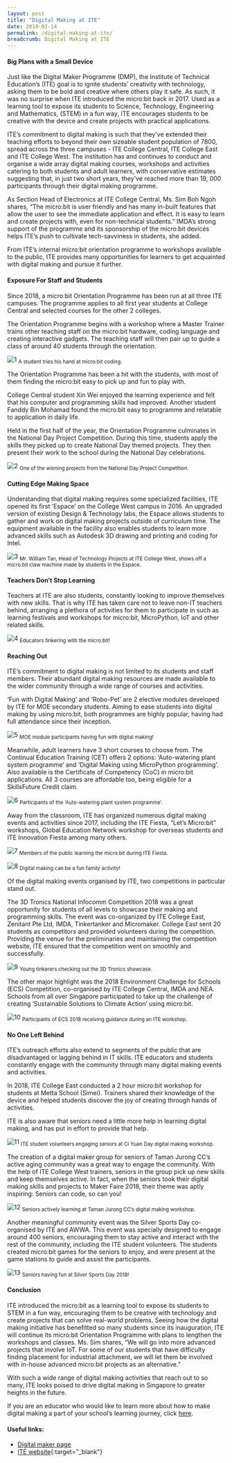 ```yaml
---
layout: post
title: "Digital Making at ITE"
date: 2019-02-14
permalink: /digital-making-at-ite/
breadcrumb: Digital Making at ITE
---
```


#### Big Plans with a Small Device

Just like the Digital Maker Programme (DMP), the Institute of Technical Education’s (ITE) goal is to ignite students’ creativity with technology, asking them to be bold and creative where others play it safe. As such, it was no surprise when ITE introduced the micro:bit back in 2017. Used as a learning tool to expose its students to Science, Technology, Engineering and Mathematics, (STEM)  in a fun way, ITE encourages students to be creative with the device and create projects with practical applications.

ITE’s commitment to digital making is such that they’ve extended their teaching efforts to beyond their own sizeable student population of 7800, spread across the three campuses - ITE College Central, ITE College East and ITE College West. The institution has and continues to conduct and organise a wide array digital making courses, workshops and activities catering to both students and adult learners, with conservative estimates suggesting that, in just two short years, they’ve reached more than 19, 000 participants through their digital making programme.

As Section Head of Electronics at ITE College Central, Ms. Sim Boh Ngoh shares,  “The micro:bit is user friendly and has many in-built features that allow the user to see the immediate application and effect. It is easy to learn and create projects with, even for non-technical students.” IMDA’s strong support of the programme and its sponsorship of the micro:bit devices helps ITE’s push to cultivate tech-savviness in students, she added.

From ITE’s internal micro:bit orientation programme to workshops available to the public, ITE provides many opportunities for learners to get acquainted with digital making and pursue it further.

#### Exposure For Staff and Students

Since 2018, a micro:bit Orientation Programme has been run at all three ITE campuses. The programme applies to all first year students at College Central and selected courses for the other 2 colleges.

The Orientation Programme begins with a workshop where a Master Trainer trains other teaching staff on the micro:bit hardware, coding language and creating interactive gadgets. The teaching staff will then pair up to guide a class of around 40 students through the orientation.

![1](/images/stories/features/ite-central-2019/ite1.jpg)
<sub>A student tries his hand at micro:bit coding.</sub>

The Orientation Programme has been a hit with the students, with most of them finding the micro:bit easy to pick up and fun to play with. 

College Central student Xin Wei enjoyed the learning experience and felt that his computer and programming skills had improved. Another student Fanddy Bin Mohamad found the micro:bit easy to programme and relatable to application in daily life.

Held in the first half of the year, the Orientation Programme culminates in the National Day Project Competition. During this time, students apply the skills they picked up to create National Day themed projects. They then present their work to the school during the National Day celebrations.

![2](/images/stories/features/ite-central-2019/ite2.jpg)
<sub>One of the winning projects from the National Day Project Competition.</sub>

#### Cutting Edge Making Space
Understanding that digital making requires some specialized facilities, ITE opened its first ‘Espace’ on the College West campus in 2016. An upgraded version of existing Design & Technology labs, the Espace allows students to gather and work on digital making projects outside of curriculum time. The equipment available in the facility also enables students to learn more advanced skills such as Autodesk 3D drawing and printing and coding for Intel.

![3](/images/stories/features/ite-central-2019/ite3.jpg)
<sub>Mr. William Tan, Head of Technology Projects at ITE College West, shows off a micro:bit claw machine made by students in the Espace. </sub>

#### Teachers Don’t Stop Learning
Teachers at ITE are also students, constantly looking to improve themselves with new skills. That is why ITE has taken care not to leave non-IT teachers behind, arranging a plethora of activities for them to participate in such as learning festivals and workshops for micro:bit, MicroPython, IoT and other related skills.

![4](/images/stories/features/ite-central-2019/ite4.jpg)
<sub>Educators tinkering with the micro:bit!</sub>

#### Reaching Out
ITE’s commitment to digital making is not limited to its students and staff members. Their abundant digital making resources are made available to the wider community through a wide range of courses and activities.

‘Fun with Digital Making’ and ‘Robo-Pet’ are 2 elective modules developed by ITE for MOE secondary students. Aiming to ease students into digital making by using micro:bit, both programmes are highly popular, having had full attendance since their inception.

![5](/images/stories/features/ite-central-2019/ite5.jpg)
<sub>MOE module participants having fun with digital making!</sub>

Meanwhile, adult learners have 3 short courses to choose from. The Continual Education Training (CET) offers 2 options: ‘Auto-watering plant system programme’ and ‘Digital Making using MicroPython programming’. Also available is the Certificate of Competency (CoC) in micro:bit applications. All 3 courses are affordable too, being eligible for a SkillsFuture Credit claim.

![6](/images/stories/features/ite-central-2019/ite6.jpg)
<sub>Participants of the ‘Auto-watering plant system programme’.</sub>

Away from the classroom, ITE has organized numerous digital making events and activities since 2017, including the ITE Fiesta, “Let’s Micro:bit” workshops, Global Education Network workshop for overseas students and ITE Innovation Fiesta among many others.

![7](/images/stories/features/ite-central-2019/ite7.png)
<sub>Members of the public learning the micro:bit during ITE Fiesta.</sub>

![8](/images/stories/features/ite-central-2019/ite8.png)
<sub>Digital making can be a fun family activity!</sub>

Of the digital making events organised by ITE, two competitions in particular stand out.

The 3D Tronics National Infocomm Competition 2018 was a great opportunity for students of all levels to showcase their making and programming skills. The event was co-organized by ITE College East, Zenitant Pte Ltd, IMDA, Tinkertanker and Micromaker. College East sent 20 students as competitors and provided volunteers during the competition. Providing the venue for the preliminaries and maintaining the competition website, ITE ensured that the competition went on smoothly and successfully.

![9](/images/stories/features/ite-central-2019/ite9.jpg)
<sub>Young tinkerers checking out the 3D Tronics showcase.</sub>

The other major highlight was the 2018 Environment Challenge for Schools (ECS) Competition, co-organised by ITE College Central, IMDA and NEA. Schools from all over Singapore participated to take up the challenge of creating ‘Sustainable Solutions to Climate Action’ using micro:bit. 

![10](/images/stories/features/ite-central-2019/ite10.jpg)
<sub>Participants of ECS 2018 receiving guidance during an ITE workshop.</sub>

#### No One Left Behind

ITE’s outreach efforts also extend to segments of the public that are disadvantaged or lagging behind in IT skills. ITE educators and students constantly engage with the community through many digital making events and activities. 

In 2018, ITE College East conducted a 2 hour micro:bit workshop for students at Metta School (Simei). Trainers shared their knowledge of the device and helped students discover the joy of creating through hands of activities.

ITE is also aware that seniors need a little more help in learning digital making, and has put in effort to provide that help. 

![11](/images/stories/features/ite-central-2019/ite11.jpg)
<sub>ITE student volunteers engaging seniors at Ci Yuan Day digital making workshop.</sub>

The creation of a digital maker group for seniors of Taman Jurong CC’s active aging community was a great way to engage the community.  With the help of ITE College West trainers, seniors in the group pick up new skills and keep themselves active. In fact, when the seniors took their digital making skills and projects to Maker Faire 2018, their theme was aptly inspiring: Seniors can code, so can you!   

![12](/images/stories/features/ite-central-2019/ite12.jpg)
<sub>Seniors actively learning at Taman Jurong CC’s digital making workshop.</sub>

Another meaningful community event was the Silver Sports Day co-organised by ITE and AWWA. This event was specially designed to engage around 400 seniors, encouraging them to stay active and interact with the rest of the community, including the ITE student volunteers. The students created micro:bit games for the seniors to enjoy, and were present at the game stations to guide and assist the participants.

![13](/images/stories/features/ite-central-2019/ite13.jpg)
<sub>Seniors having fun at Silver Sports Day 2018!</sub>

#### Conclusion

ITE introduced the micro:bit as a learning tool to expose its students to STEM in a fun way, encouraging them to be creative with technology and create projects that can solve real-world problems. Seeing how the digital making initiative has benefitted so many students since its inauguration, ITE will continue its micro:bit Orientation Programme with plans to lengthen the workshops and classes. Ms. Sim shares, “We will go into more advanced projects that involve IoT. For some of our students that have difficulty finding placement for industrial attachment, we will let them be involved with in-house advanced micro:bit projects as an alternative.”

With such a wide range of digital making activities that reach out to so many, ITE looks poised to drive digital making in Singapore to greater heights in the future.

If you are an educator who would like to learn more about how to make digital making a part of your school’s learning journey, click [here](https://www.imda.gov.sg/digitalmaker/teach).

#### Useful links:<br>

* [Digital maker page](https://www.imda.gov.sg/digitalmaker) <br>
* [ITE website](https://www.ite.edu.sg/){:target="_blank"}


